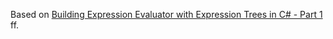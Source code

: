 Based on [Building Expression Evaluator with Expression Trees in C# - Part 1](http://www.aboutmycode.com/net-framework/building-expression-evaluator-with-expression-trees-in-csharp-part-1/) ff.